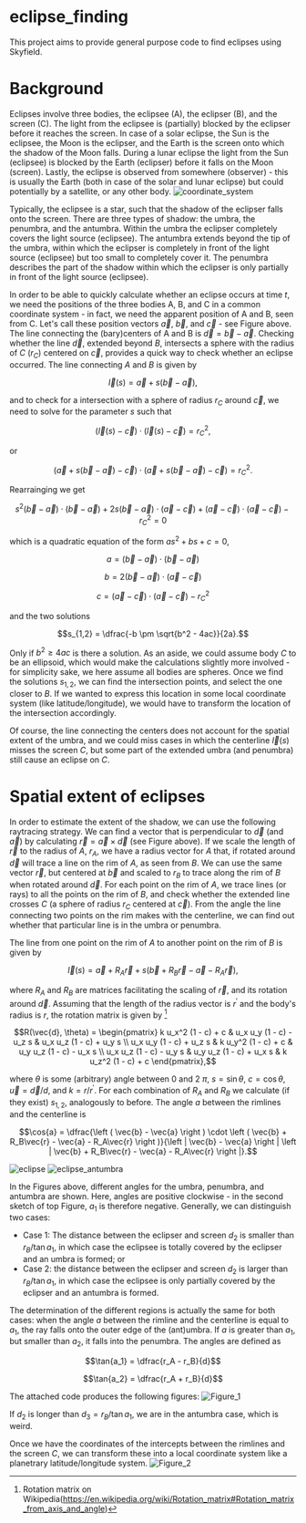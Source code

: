 # eclipse_finding
This project aims to provide general purpose code to find eclipses using Skyfield.

# Background

Eclipses involve three bodies, the eclipsee (A), the eclipser (B), and the screen (C). The light from the eclipsee is (partially) blocked by the eclipser before it reaches the screen. In case of a solar eclipse, the Sun is the eclipsee, the Moon is the eclipser, and the Earth is the screen onto which the shadow of the Moon falls. During a lunar eclipse the light from the Sun (eclipsee) is blocked by the Earth (eclipser) before it falls on the Moon (screen). Lastly, the eclipse is observed from somewhere (observer) - this is usually the Earth (both in case of the solar and lunar eclipse) but could potentially by a satellite, or any other body.
![coordinate_system](https://github.com/user-attachments/assets/76f8e22f-5745-4059-be8f-5a0602e98e6d)

Typically, the eclipsee is a star, such that the shadow of the eclipser falls onto the screen. There are three types of shadow: the umbra, the penumbra, and the antumbra. Within the umbra the eclipser completely covers the light source (eclipsee). The antumbra extends beyond the tip of the umbra, within which the eclipser is completely in front of the light source (eclipsee) but too small to completely cover it. The penumbra describes the part of the shadow within which the eclipser is only partially in front of the light source (eclipsee).

In order to be able to quickly calculate whether an eclipse occurs at time $t$, we need the positions of the three bodies A, B, and C in a common coordinate system - in fact, we need the apparent position of A and B, seen from C. Let's call these position vectors $\vec{a}$, $\vec{b}$, and $\vec{c}$ - see Figure above. The line connecting the (bary)centers of A and B is $\vec{d} = \vec{b} - \vec{a}$. Checking whether the line $\vec{d}$, extended beyond $B$, intersects a sphere with the radius of $C$ ($r_C$) centered on $\vec{c}$, provides a quick way to check whether an eclipse occurred. The line connecting $A$ and $B$ is given by

$$\vec{l}(s) = \vec{a} + s\left ( \vec{b} - \vec{a} \right ),$$

and to check for a intersection with a sphere of radius $r_C$ around $\vec{c}$, we need to solve for the parameter $s$ such that

$$\left ( \vec{l}(s) - \vec{c} \right ) \cdot \left ( \vec{l}(s) - \vec{c} \right ) = r_C^2, $$

or

$$\left ( \vec{a} + s\left ( \vec{b} - \vec{a} \right ) - \vec{c} \right ) \cdot \left ( \vec{a} + s\left ( \vec{b} - \vec{a} \right ) - \vec{c} \right ) = r_C^2.$$

Rearrainging we get

$$s^2 \left ( \vec{b} - \vec{a} \right ) \cdot \left ( \vec{b} - \vec{a} \right ) + 2s \left ( \vec{b} - \vec{a} \right ) \cdot \left ( \vec{a} - \vec{c} \right ) + \left ( \vec{a} - \vec{c} \right ) \cdot \left ( \vec{a} - \vec{c} \right ) - r_C^2 = 0$$

which is a quadratic equation of the form $as^2 + bs + c = 0$,

$$a = \left ( \vec{b} - \vec{a} \right ) \cdot \left ( \vec{b} - \vec{a} \right )$$

$$b = 2 \left ( \vec{b} - \vec{a} \right ) \cdot \left ( \vec{a} - \vec{c} \right )$$

$$c = \left ( \vec{a} - \vec{c} \right ) \cdot \left ( \vec{a} - \vec{c} \right ) - r_C^2$$

and the two solutions

$$s_{1,2} = \dfrac{-b \pm \sqrt{b^2 - 4ac}}{2a}.$$

Only if $b^2 \ge 4ac$ is there a solution. As an aside, we could assume body $C$ to be an ellipsoid, which would make the calculations slightly more involved - for simplicity sake, we here assume all bodies are spheres. Once we find the solutions $s_{1,2}$, we can find the intersection points, and select the one closer to $B$. If we wanted to express this location in some local coordinate system (like latitude/longitude), we would have to transform the location of the intersection accordingly.

Of course, the line connecting the centers does not account for the spatial extent of the umbra, and we could miss cases in which the centerline $\vec{l}(s)$ misses the screen $C$, but some part of the extended umbra (and penumbra) still cause an eclipse on $C$.

# Spatial extent of eclipses

In order to estimate the extent of the shadow, we can use the following raytracing strategy. We can find a vector that is perpendicular to $\vec{d}$ (and $\vec{a}$) by calculating $\vec{r} = \vec{a} \times \vec{d}$ (see Figure above). If we scale the length of $\vec{r}$ to the radius of $A$, $r_A$, we have a radius vector for $A$ that, if rotated around $\vec{d}$ will trace a line on the rim of $A$, as seen from $B$. We can use the same vector $\vec{r}$, but centered at $\vec{b}$ and scaled to $r_B$ to trace along the rim of $B$ when rotated around $\vec{d}$. For each point on the rim of $A$, we trace lines (or rays) to all the points on the rim of $B$, and check whether the extended line crosses $C$ (a sphere of radius $r_C$ centered at $\vec{c}$). From the angle the line connecting two points on the rim makes with the centerline, we can find out whether that particular line is in the umbra or penumbra.

The line from one point on the rim of $A$ to another point on the rim of $B$ is given by

$$\vec{l}(s) = \vec{a} + R_A \vec{r} + s \left (\vec{b} + R_B\vec{r} - \vec{a} - R_A\vec{r} \right ),$$

where $R_A$ and $R_B$ are matrices facilitating the scaling of $\vec{r}$, and its rotation around $\vec{d}$. Assuming that the length of the radius vector is $r^\prime$ and the body's radius is $r$, the rotation matrix is given by [^1]

$$R(\vec{d}, \theta) = \begin{pmatrix}
		k u_x^2 (1 - c) + c     & u_x u_y (1 - c) - u_z s & u_x u_z (1 - c) + u_y s \\
		u_x u_y (1 - c) + u_z s & k u_y^2 (1 - c) + c     & u_y u_z (1 - c) - u_x s \\
		u_x u_z (1 - c) - u_y s & u_y u_z (1 - c) + u_x s & k u_z^2 (1 - c) + c
		\end{pmatrix},$$

where $\theta$ is some (arbitrary) angle between 0 and 2 $\pi$, $s = \sin{\theta}$, $c = \cos{\theta}$, $\vec{u} = \vec{d}/d$, and $k = r/r^\prime$. For each combination of $R_A$ and $R_B$ we calculate (if they exist) $s_{1,2}$, analogously to before. The angle $a$ between the rimlines and the centerline is

$$\cos{a} = \dfrac{\left ( \vec{b} - \vec{a} \right ) \cdot \left ( \vec{b} + R_B\vec{r} - \vec{a} - R_A\vec{r} \right )}{\left | \vec{b} - \vec{a} \right | \left | \vec{b} + R_B\vec{r} - \vec{a} - R_A\vec{r} \right |}.$$

![eclipse](https://github.com/user-attachments/assets/6416b118-0bdf-4db3-9ec2-29f07f510bcf)
![eclipse_antumbra](https://github.com/user-attachments/assets/467e486b-8ab9-4561-8630-91b2fcad7a14)


In the Figures above, different angles for the umbra, penumbra, and antumbra are shown. Here, angles are positive clockwise - in the second sketch of top Figure, $a_1$ is therefore negative. Generally, we can distinguish two cases:

+ Case 1: The distance between the eclipser and screen $d_2$ is smaller than $r_B/\tan{a_1}$, in which case the eclipsee is totally covered by the eclipser and an umbra is formed; or
+ Case 2: the distance between the eclipser and screen $d_2$ is larger than  $r_B/\tan{a_1}$, in which case the eclipsee is only partially covered by the eclipser and an antumbra is formed.

The determination of the different regions is actually the same for both cases: when the angle $a$ between the rimline and the centerline is equal to $a_1$, the ray falls onto the outer edge of the (ant)umbra. If $a$ is greater than $a_1$, but smaller than $a_2$, it falls into the penumbra. The angles are defined as

$$\tan{a_1} = \dfrac{r_A - r_B}{d}$$

$$\tan{a_2} = \dfrac{r_A + r_B}{d}$$

The attached code produces the following figures:
![Figure_1](https://github.com/user-attachments/assets/7ccd3c9a-2b7b-43b0-8221-dd609156d232)


If $d_2$ is longer than $d_3 = r_B/\tan{a_1}$, we are in the antumbra case, which is weird.

Once we have the coordinates of the intercepts between the rimlines and the screen $C$, we can transform these into a local coordinate system like a planetrary latitude/longitude system.
![Figure_2](https://github.com/user-attachments/assets/5cd90a8e-9bfe-4e2a-95d7-c7be5a8451b7)

[^1]: Rotation matrix on Wikipedia(https://en.wikipedia.org/wiki/Rotation_matrix#Rotation_matrix_from_axis_and_angle)
